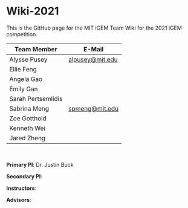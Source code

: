 # Wiki-2021
This is the GitHub page for the MIT iGEM Team Wiki for the 2021 iGEM competition. 

| Team Member | E-Mail |
| --- | --- |
| Alysse Pusey | alpusey@mit.edu  |
| Ellie Feng |  |
| Angela Gao  |  |
| Emily Gan |  |
| Sarah Pertsemlidis |  |
| Sabrina Meng | spmeng@mit.edu |
| Zoe Gotthold|  |
| Kenneth Wei |  |
| Jared Zheng |  |

<br/>

**Primary PI**: Dr. Justin Buck

**Secondary PI**: 

**Instructors**: 

**Advisors**: 
